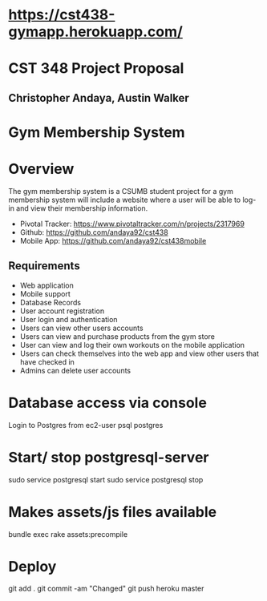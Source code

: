 # https://cst438-gymapp.herokuapp.com/
# CST 348 Project Proposal
## Christopher Andaya, Austin Walker
# Gym Membership System
# Overview
The gym membership system is a CSUMB student project for a  gym membership system will include a website where a user will be able to log-in and view their membership information. 
- Pivotal Tracker: https://www.pivotaltracker.com/n/projects/2317969
- Github: https://github.com/andaya92/cst438
- Mobile App: https://github.com/andaya92/cst438mobile
## Requirements
- Web application
- Mobile support
- Database Records 
- User account registration
- User login and authentication
- Users can view other users accounts
- Users can view and purchase products from the gym store
- User can view and log their own workouts on the mobile application
- Users can check themselves into the web app and view other users that have checked in
- Admins can delete user accounts 



# Database access via console
Login to Postgres from ec2-user
psql postgres

# Start/ stop postgresql-server
sudo service postgresql start
sudo service postgresql stop

# Makes assets/js files available
bundle exec rake assets:precompile


# Deploy
git add .
git commit -am "Changed"
git push heroku master
